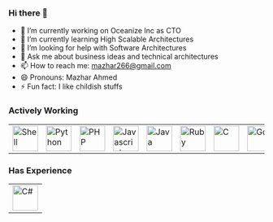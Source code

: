 ### Hi there 👋

- 🔭 I’m currently working on Oceanize Inc as CTO
- 🌱 I’m currently learning High Scalable Architectures
- 🤔 I’m looking for help with Software Architectures
- 💬 Ask me about business ideas and technical architectures
- 📫 How to reach me: mazhar266@gmail.com
- 😄 Pronouns: Mazhar Ahmed
- ⚡ Fun fact: I like childish stuffs

### Actively Working
<table>
  <tr>
    <td><img src="https://img.icons8.com/fluent/100/000000/console.png" height="50" alt="Shell" /></td>
    <td><img src="https://img.icons8.com/color/96/000000/python.png" height="50" alt="Python" /></td>
    <td><img src="https://img.icons8.com/officel/80/000000/php-logo.png" height="50" alt="PHP" /></td>
    <td><img src="https://img.icons8.com/color/96/000000/javascript.png" height="50" alt="Javascript" /></td>
    <td><img src="https://img.icons8.com/color/96/000000/java-coffee-cup-logo.png" height="50" alt="Java" /></td>
    <td><img src="https://img.icons8.com/color/96/000000/ruby-programming-language.png" height="50" alt="Ruby" /></td>
    <td><img src="https://img.icons8.com/color/96/000000/c-programming.png" height="50" alt="C" /></td>
    <td><img src="https://img.icons8.com/color/96/000000/golang.png" height="50" alt="Go" /></td>
  </tr>
</table>

### Has Experience
<table>
  <tr>
    <td><img src="https://img.icons8.com/ios-filled/100/000000/c-sharp-logo.png" height="50" alt="C#" /></td>
  </tr>
</table>
